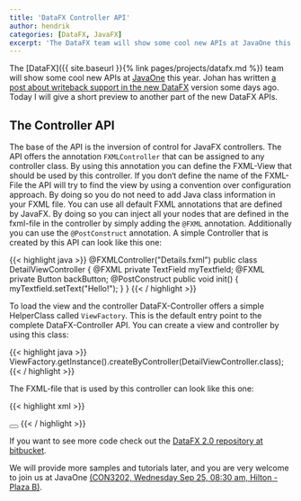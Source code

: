 ```yaml
---
title: 'DataFX Controller API'
author: hendrik
categories: [DataFX, JavaFX]
excerpt: 'The DataFX team will show some cool new APIs at JavaOne this year. Today I will give a short preview to another part of the new DataFX APIs.'
---
```

The [DataFX]({{ site.baseurl }}{% link pages/projects/datafx.md %}) team will show some cool new APIs at [JavaOne](http://www.oracle.com/javaone/index.html) this year. Johan has written [a post about writeback support in the new DataFX](http://www.lodgon.com/dali/blog/entry/Writeback_support_in_DataFX) version some days ago. Today I will give a short preview to another part of the new DataFX APIs.

## The Controller API

The base of the API is the inversion of control for JavaFX controllers. The API offers the annotation `FXMLController` that can be assigned to any controller class. By using this annotation you can define the FXML-View that should be used by this controller. If you don‘t define the name of the FXML-File the API will try to find the view by using a convention over configuration approach. By doing so you do not need to add Java class information in your FXML file. You can use all default FXML annotations that are defined by JavaFX. By doing so you can inject all your nodes that are defined in the fxml-file in the controller by simply adding the `@FXML` annotation. Additionally you can use the `@PostConstruct` annotation. A simple Controller that is created by this API can look like this one:

{{< highlight java >}}
@FXMLController("Details.fxml")
public class DetailViewController {
        @FXML
        private TextField myTextfield;
        @FXML
        private Button backButton;
        @PostConstruct
        public void init() {
            myTextfield.setText("Hello!");
        }
}
{{< / highlight >}}

To load the view and the controller DataFX-Controller offers a simple HelperClass called `ViewFactory`. This is the default entry point to the complete DataFX-Controller API. You can create a view and controller by using this class:

{{< highlight java >}}
ViewFactory.getInstance().createByController(DetailViewController.class);
{{< / highlight >}}

The FXML-file that is used by this controller can look like this one:

{{< highlight xml >}}
<?xml version="1.0" encoding="UTF-8"?>
<?import javafx.scene.control.*?>
<?import javafx.scene.layout.*?>
<hbox spacing="10" alignment="bottom_right" xmlns:fx="http://javafx.com/fxml">
    <textfield fx:id="myTextfield" prefwidth="90" />
    <button fx:id="backButton" text="back">
</button></hbox>
{{< / highlight >}}

If you want to see more code check out the [DataFX 2.0 repository at bitbucket](https://bitbucket.org/datafx/datafx).

We will provide more samples and tutorials later, and you are very welcome to join us at JavaOne [(CON3202, Wednesday Sep 25, 08:30 am, Hilton - Plaza B)](https://oracleus.activeevents.com/2013/connect/sessionDetail.ww?SESSION_ID=3202).
